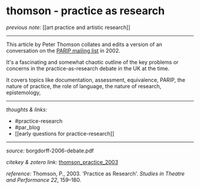 # thomson - practice as research

_previous note:_ [[art practice and artistic research]]

---

This article by Peter Thomson collates and edits a version of an conversation on the  [PARIP mailing list](https://www.jiscmail.ac.uk/cgi-bin/webadmin?A0=PARIP) in 2002. 

It's a fascinating and somewhat chaotic outline of the key problems or concerns in the practice-as-research debate in the UK at the time. 

It covers topics like documentation, assessment, equivalence, PARIP, the nature of practice, the role of language, the nature of research, epistemology,  

---

_thoughts & links:_

- #practice-research 
- #par_blog 
- [[early questions for practice-research]]

---

_source:_ borgdorff-2006-debate.pdf

_citekey & zotero link:_ [thomson_practice_2003](zotero://select/items/1_2L3RKVVB)

_reference:_ Thomson, P., 2003. 'Practice as Research'. _Studies in Theatre and Performance 22_, 159–180.


